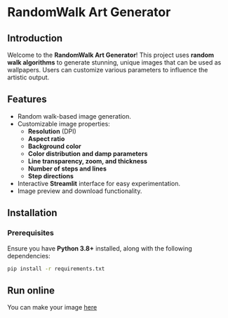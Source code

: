 # RandomWalk Art Generator

## Introduction

Welcome to the **RandomWalk Art Generator**! This project uses **random walk algorithms** to generate stunning, unique images that can be used as wallpapers. Users can customize various parameters to influence the artistic output.

## Features

- Random walk-based image generation.
- Customizable image properties:
  - **Resolution** (DPI)
  - **Aspect ratio**
  - **Background color**
  - **Color distribution and damp parameters**
  - **Line transparency, zoom, and thickness**
  - **Number of steps and lines**
  - **Step directions**
- Interactive **Streamlit** interface for easy experimentation.
- Image preview and download functionality.

## Installation

### Prerequisites

Ensure you have **Python 3.8+** installed, along with the following dependencies:

```sh
pip install -r requirements.txt
```

## Run online

You can make your image [here](https://randomwalkartgenerator.streamlit.app/)

